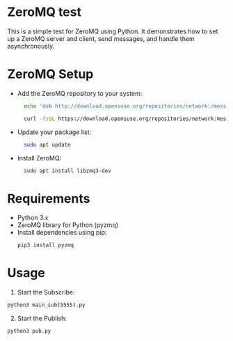 # ZeroMQ test
This is a simple test for ZeroMQ using Python.
It demonstrates how to set up a ZeroMQ server and client, send messages, and handle them asynchronously.

# ZeroMQ Setup
- Add the ZeroMQ repository to your system:
  ```bash
    echo 'deb http://download.opensuse.org/repositories/network:/messaging:/zeromq:/release-stable/xUbuntu_22.04/ /' | sudo tee /etc/apt/sources.list.d/network:messaging:zeromq:release-stable.list
  ```
  ```bash
    curl -fsSL https://download.opensuse.org/repositories/network:messaging:zeromq:release-stable/xUbuntu_22.04/Release.key | gpg --dearmor | sudo tee /etc/apt/trusted.gpg.d/network_messaging_zeromq_release-stable.gpg > /dev/null
  ```
- Update your package list:
  ```bash
    sudo apt update
  ```
- Install ZeroMQ:
  ```bash
    sudo apt install libzmq3-dev
  ```

# Requirements
- Python 3.x
- ZeroMQ library for Python (pyzmq)
- Install dependencies using pip:
  ```bash
  pip3 install pyzmq
  ```
# Usage
1. Start the Subscribe:
  ```bash
  python3 main_sub(5555).py
  ```
2. Start the Publish:
  ```bash
  python3 pub.py
  ```
